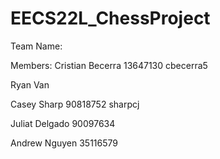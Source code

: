 # EECS22L_ChessProject
Team Name:

Members: 
Cristian Becerra 13647130 cbecerra5

Ryan Van

Casey Sharp 90818752 sharpcj

Juliat Delgado 90097634

Andrew Nguyen 35116579
